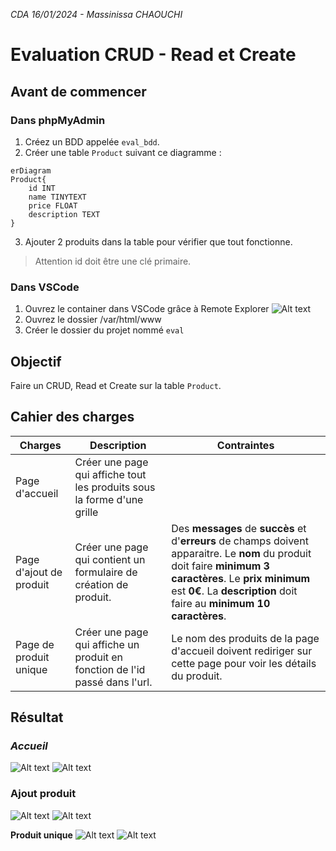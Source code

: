 *CDA 16/01/2024 - Massinissa CHAOUCHI*
# Evaluation CRUD - Read et Create
## Avant de commencer
### Dans phpMyAdmin
1. Créez un BDD appelée `eval_bdd`.
2. Créer une table `Product` suivant ce diagramme :
```mermaid
erDiagram
Product{
    id INT
    name TINYTEXT
    price FLOAT
    description TEXT
}
```
3. Ajouter 2 produits dans la table pour vérifier que tout fonctionne.
> Attention id doit être une clé primaire.

### Dans VSCode
1. Ouvrez le container dans VSCode grâce à Remote Explorer
![Alt text](image.png)
2. Ouvrez le dossier /var/html/www
3. Créer le dossier du projet nommé `eval`

## Objectif
Faire un CRUD, Read et Create sur la table `Product`.

## Cahier des charges
|Charges|Description|Contraintes|
|-|-|-|
| Page d'accueil | Créer une page qui affiche tout les produits sous la forme d'une grille 
| Page d'ajout de produit | Créer une page qui contient un formulaire de création de produit.| Des **messages** de **succès** et d'**erreurs** de champs doivent apparaitre. Le **nom** du produit doit faire **minimum 3 caractères**. Le **prix** **minimum** est **0€**. La **description** doit faire au **minimum 10 caractères**.
| Page de produit unique| Créer une page qui affiche un produit en fonction de l'id passé dans l'url. | Le nom des produits de la page d'accueil doivent rediriger sur cette page pour voir les détails du produit.

## Résultat

### *Accueil*
![Alt text](image-1.png)
![Alt text](image-5.png)

### **Ajout produit**
![Alt text](image-2.png)
![Alt text](image-6.png)


**Produit unique**
![Alt text](image-3.png)
![Alt text](image-7.png)